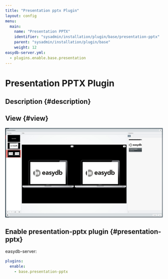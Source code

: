 ```yaml
---
title: "Presentation pptx Plugin"
layout: config
menu:
  main:
    name: "Presentation PPTX"
    identifier: "sysadmin/installation/plugin/base/presentation-pptx"
    parent: "sysadmin/installation/plugin/base"
    weight: 12
easydb-server.yml:
  - plugins.enable.base.presentation
---
```

# Presentation PPTX Plugin

## Description {#description}

## View {#view}

![ez5_pptx_editor](./ez5_pptx_editor.jpg)

## Enable presentation-pptx plugin {#presentation-pptx}

easydb-server: 
```yaml
plugins:
  enable:
    - base.presentation-pptx
```